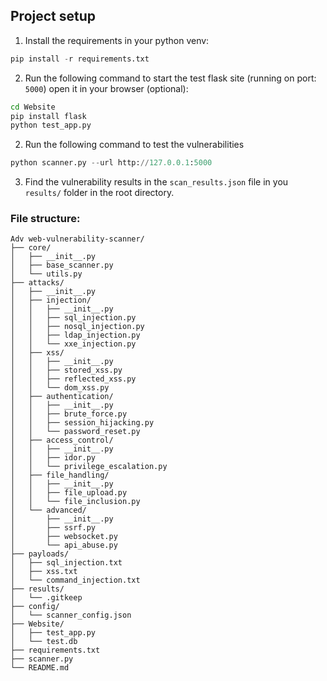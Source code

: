 
## Project setup

1) Install the requirements in your python venv:
```python
pip install -r requirements.txt
```

2) Run the following command to start the test flask site (running on port: `5000`) open it in your browser (optional): 

``` bash
cd Website
pip install flask
python test_app.py
```

2) Run the following command to test the vulnerabilities
```py
python scanner.py --url http://127.0.0.1:5000
```

3) Find the vulnerability results in the `scan_results.json` file in you `results/` folder in the root directory.

### File structure:
```
Adv web-vulnerability-scanner/
├── core/
│   ├── __init__.py
│   ├── base_scanner.py
│   └── utils.py
├── attacks/
│   ├── __init__.py
│   ├── injection/
│   │   ├── __init__.py
│   │   ├── sql_injection.py
│   │   ├── nosql_injection.py
│   │   ├── ldap_injection.py
│   │   └── xxe_injection.py
│   ├── xss/
│   │   ├── __init__.py
│   │   ├── stored_xss.py
│   │   ├── reflected_xss.py
│   │   └── dom_xss.py
│   ├── authentication/
│   │   ├── __init__.py
│   │   ├── brute_force.py
│   │   ├── session_hijacking.py
│   │   └── password_reset.py
│   ├── access_control/
│   │   ├── __init__.py
│   │   ├── idor.py
│   │   └── privilege_escalation.py
│   ├── file_handling/
│   │   ├── __init__.py
│   │   ├── file_upload.py
│   │   └── file_inclusion.py
│   └── advanced/
│       ├── __init__.py
│       ├── ssrf.py
│       ├── websocket.py
│       └── api_abuse.py
├── payloads/
│   ├── sql_injection.txt
│   ├── xss.txt
│   └── command_injection.txt
├── results/
│   └── .gitkeep
├── config/
│   └── scanner_config.json
├── Website/
│   ├── test_app.py
│   └── test.db
├── requirements.txt
├── scanner.py
└── README.md
```